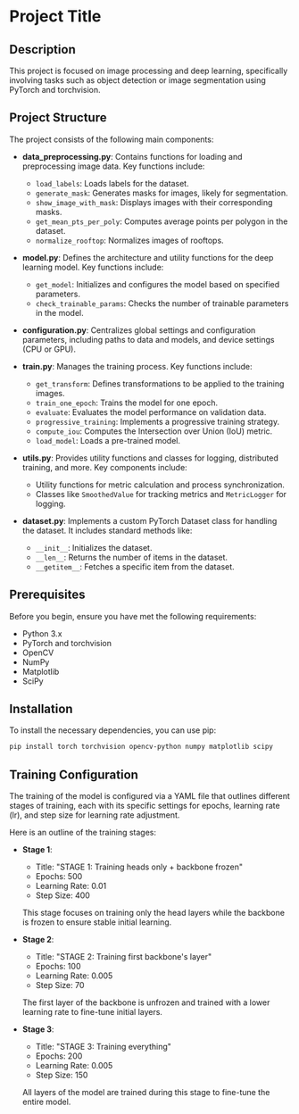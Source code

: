 # Project Title

## Description
This project is focused on image processing and deep learning, specifically involving tasks such as object detection or image segmentation using PyTorch and torchvision.

## Project Structure

The project consists of the following main components:

- **data_preprocessing.py**: Contains functions for loading and preprocessing image data. Key functions include:
  - `load_labels`: Loads labels for the dataset.
  - `generate_mask`: Generates masks for images, likely for segmentation.
  - `show_image_with_mask`: Displays images with their corresponding masks.
  - `get_mean_pts_per_poly`: Computes average points per polygon in the dataset.
  - `normalize_rooftop`: Normalizes images of rooftops.

- **model.py**: Defines the architecture and utility functions for the deep learning model. Key functions include:
  - `get_model`: Initializes and configures the model based on specified parameters.
  - `check_trainable_params`: Checks the number of trainable parameters in the model.

- **configuration.py**: Centralizes global settings and configuration parameters, including paths to data and models, and device settings (CPU or GPU).

- **train.py**: Manages the training process. Key functions include:
  - `get_transform`: Defines transformations to be applied to the training images.
  - `train_one_epoch`: Trains the model for one epoch.
  - `evaluate`: Evaluates the model performance on validation data.
  - `progressive_training`: Implements a progressive training strategy.
  - `compute_iou`: Computes the Intersection over Union (IoU) metric.
  - `load_model`: Loads a pre-trained model.

- **utils.py**: Provides utility functions and classes for logging, distributed training, and more. Key components include:
  - Utility functions for metric calculation and process synchronization.
  - Classes like `SmoothedValue` for tracking metrics and `MetricLogger` for logging.

- **dataset.py**: Implements a custom PyTorch Dataset class for handling the dataset. It includes standard methods like:
  - `__init__`: Initializes the dataset.
  - `__len__`: Returns the number of items in the dataset.
  - `__getitem__`: Fetches a specific item from the dataset.

## Prerequisites

Before you begin, ensure you have met the following requirements:

- Python 3.x
- PyTorch and torchvision
- OpenCV
- NumPy
- Matplotlib
- SciPy

## Installation

To install the necessary dependencies, you can use pip:

```bash
pip install torch torchvision opencv-python numpy matplotlib scipy
```

## Training Configuration

The training of the model is configured via a YAML file that outlines different stages of training, each with its specific settings for epochs, learning rate (lr), and step size for learning rate adjustment.

Here is an outline of the training stages:

- **Stage 1**:
  - Title: "STAGE 1: Training heads only + backbone frozen"
  - Epochs: 500
  - Learning Rate: 0.01
  - Step Size: 400

  This stage focuses on training only the head layers while the backbone is frozen to ensure stable initial learning.

- **Stage 2**:
  - Title: "STAGE 2: Training first backbone's layer"
  - Epochs: 100
  - Learning Rate: 0.005
  - Step Size: 70

  The first layer of the backbone is unfrozen and trained with a lower learning rate to fine-tune initial layers.

- **Stage 3**:
  - Title: "STAGE 3: Training everything"
  - Epochs: 200
  - Learning Rate: 0.005
  - Step Size: 150 
  
  All layers of the model are trained during this stage to fine-tune the entire model.
